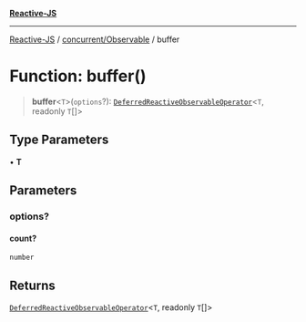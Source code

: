 [**Reactive-JS**](../../../README.md)

***

[Reactive-JS](../../../README.md) / [concurrent/Observable](../README.md) / buffer

# Function: buffer()

> **buffer**\<`T`\>(`options`?): [`DeferredReactiveObservableOperator`](../type-aliases/DeferredReactiveObservableOperator.md)\<`T`, readonly `T`[]\>

## Type Parameters

• **T**

## Parameters

### options?

#### count?

`number`

## Returns

[`DeferredReactiveObservableOperator`](../type-aliases/DeferredReactiveObservableOperator.md)\<`T`, readonly `T`[]\>
